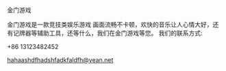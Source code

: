金门游戏

金门游戏是一款竞技类娱乐游戏
画面流畅不卡顿，欢快的音乐让人心情大好，还有记牌器等辅助工具，还等什么，我们在金门游戏等您。
我们的联系方式:

+86 13123482452

hahaashdfhadshfadkfaldfh@yean.net
